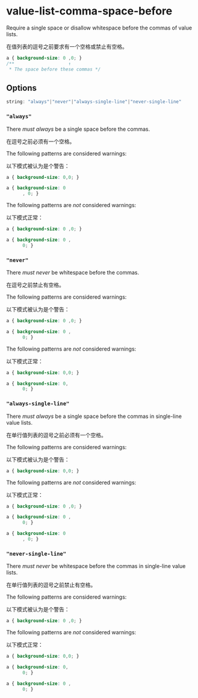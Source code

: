 # value-list-comma-space-before

Require a single space or disallow whitespace before the commas of value lists.

在值列表的逗号之前要求有一个空格或禁止有空格。

```css
a { background-size: 0 ,0; }
/**                    ↑
 * The space before these commas */
```

## Options

```js
string: "always"|"never"|"always-single-line"|"never-single-line"
```

### `"always"`

There *must always* be a single space before the commas.

在逗号之前必须有一个空格。

The following patterns are considered warnings:

以下模式被认为是个警告：

```css
a { background-size: 0,0; }
```

```css
a { background-size: 0
      , 0; }
```

The following patterns are *not* considered warnings:

以下模式正常：

```css
a { background-size: 0 ,0; }
```

```css
a { background-size: 0 ,
      0; }
```

### `"never"`

There *must never* be whitespace before the commas.

在逗号之前禁止有空格。

The following patterns are considered warnings:

以下模式被认为是个警告：

```css
a { background-size: 0 ,0; }
```

```css
a { background-size: 0 ,
      0; }
```

The following patterns are *not* considered warnings:

以下模式正常：

```css
a { background-size: 0,0; }
```

```css
a { background-size: 0,
      0; }
```

### `"always-single-line"`

There *must always* be a single space before the commas in single-line value lists.

在单行值列表的逗号之前必须有一个空格。

The following patterns are considered warnings:

以下模式被认为是个警告：

```css
a { background-size: 0,0; }
```

The following patterns are *not* considered warnings:

以下模式正常：

```css
a { background-size: 0 ,0; }
```

```css
a { background-size: 0 ,
      0; }
```

```css
a { background-size: 0
      , 0; }
```

### `"never-single-line"`

There *must never* be whitespace before the commas in single-line value lists.

在单行值列表的逗号之前禁止有空格。

The following patterns are considered warnings:

以下模式被认为是个警告：

```css
a { background-size: 0 ,0; }
```

The following patterns are *not* considered warnings:

以下模式正常：

```css
a { background-size: 0,0; }
```

```css
a { background-size: 0,
      0; }
```

```css
a { background-size: 0 ,
      0; }
```
